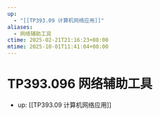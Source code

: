 ```yaml
---
up:
  - "[[TP393.09 计算机网络应用]]"
aliases:
  - 网络辅助工具
ctime: 2025-02-21T21:16:23+08:00
mtime: 2025-10-01T11:41:04+08:00
---
```


# TP393.096 网络辅助工具

- up: [[TP393.09 计算机网络应用]]

